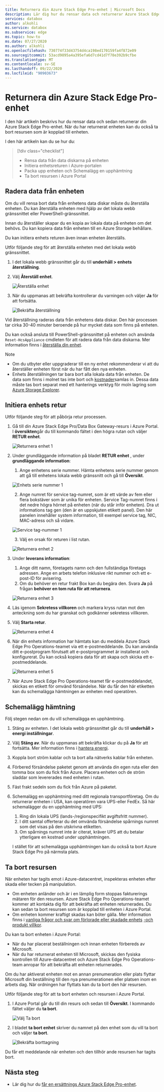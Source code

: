 ```yaml
---
title: Returnera din Azure Stack Edge Pro-enhet | Microsoft Docs
description: Lär dig hur du rensar data och returnerar Azure Stack Edge Pro-enheten och sedan tar bort resursen som är kopplad till enheten.
services: databox
author: alkohli
ms.service: databox
ms.subservice: edge
ms.topic: how-to
ms.date: 07/27/2020
ms.author: alkohli
ms.openlocfilehash: 730774f33d43754d4ca198ed170159fa4f872e09
ms.sourcegitcommit: 53acd9895a4a395efa6d7cd41d7f78e392b9cfbe
ms.translationtype: MT
ms.contentlocale: sv-SE
ms.lasthandoff: 09/22/2020
ms.locfileid: "90903673"
---
```

# <a name="return-your-azure-stack-edge-pro-device"></a>Returnera din Azure Stack Edge Pro-enhet

I den här artikeln beskrivs hur du rensar data och sedan returnerar din Azure Stack Edge Pro-enhet. När du har returnerat enheten kan du också ta bort resursen som är kopplad till enheten.

I den här artikeln kan du se hur du:

> [!div class="checklist"]
>
> * Rensa data från data diskarna på enheten
> * Initiera enhetsreturen i Azure-portalen
> * Packa upp enheten och Schemalägg en upphämtning
> * Ta bort resursen i Azure Portal

## <a name="erase-data-from-the-device"></a>Radera data från enheten

Om du vill rensa bort data från enhetens data diskar måste du återställa enheten. Du kan återställa enheten med hjälp av det lokala webb gränssnittet eller PowerShell-gränssnittet.

Innan du återställer skapar du en kopia av lokala data på enheten om det behövs. Du kan kopiera data från enheten till en Azure Storage behållare.

Du kan initiera enhets returen även innan enheten återställs. 

Utför följande steg för att återställa enheten med det lokala webb gränssnittet.

1. I det lokala webb gränssnittet går du till **underhåll > enhets återställning**.
2. Välj **Återställ enhet**.

    ![Återställa enhet](media/azure-stack-edge-return-device/device-reset-1.png)

3. När du uppmanas att bekräfta kontrollerar du varningen och väljer **Ja** för att fortsätta.

    ![Bekräfta återställning](media/azure-stack-edge-return-device/device-reset-2.png)  

Vid återställning raderas data från enhetens data diskar. Den här processen tar cirka 30-40 minuter beroende på hur mycket data som finns på enheten.

Du kan också ansluta till PowerShell-gränssnittet på enheten och använda `Reset-HcsAppliance` cmdleten för att radera data från data diskarna. Mer information finns i [återställa din enhet](azure-stack-edge-connect-powershell-interface.md#reset-your-device).

> [!NOTE]
> - Om du utbyter eller uppgraderar till en ny enhet rekommenderar vi att du återställer enheten först när du har fått den nya enheten.
> - Enhets återställningen tar bara bort alla lokala data från enheten. De data som finns i molnet tas inte bort och [kostnader](https://azure.microsoft.com/pricing/details/storage/)samlas in. Dessa data måste tas bort separat med ett hanterings verktyg för moln lagring som [Azure Storage Explorer](https://azure.microsoft.com/features/storage-explorer/).

## <a name="initiate-device-return"></a>Initiera enhets retur

Utför följande steg för att påbörja retur processen.

1. Gå till din Azure Stack Edge Pro/Data Box Gateway-resurs i Azure Portal. I **översikten**går du till kommando fältet i den högra rutan och väljer **RETUR enhet**. 

    ![Returnera enhet 1](media/azure-stack-edge-return-device/return-device-1.png)  

2. Under grundläggande information på bladet **RETUR enhet** , under **grundläggande information**:

    1. Ange enhetens serie nummer. Hämta enhetens serie nummer genom att gå till enhetens lokala webb gränssnitt och gå till **Översikt**.  
    
    ![Enhets serie nummer 1](media/azure-stack-edge-return-device/device-serial-number-1.png) 

    2. Ange numret för service tag-numret, som är ett värde av fem eller flera bokstäver som är unika för enheten. Service Tag-numret finns i det nedre högra hörnet på enheten (när du står inför enheten). Dra ut informations tag gen (den är en uppskjuten etikett panel). Den här panelen innehåller system information, till exempel service tag, NIC, MAC-adress och så vidare. 
    
    ![Service tag-nummer 1](media/azure-stack-edge-return-device/service-tag-number-1.png)

    3. Välj en orsak för returen i list rutan.

    ![Returnera enhet 2](media/azure-stack-edge-return-device/return-device-2.png) 

3. Under **leverans information**:

    1. Ange ditt namn, företagets namn och den fullständiga företags adressen. Ange en arbets telefon inklusive rikt nummer och ett e-post-ID för avisering.
    2. Om du behöver en retur frakt Box kan du begära den. Svara **Ja** på frågan **behöver en tom ruta för att returnera**.

    ![Returnera enhet 3](media/azure-stack-edge-return-device/return-device-3.png)

4. Läs igenom **Sekretess villkoren** och markera kryss rutan mot den anteckning som du har granskat och godkänner sekretess villkoren.

5. Välj **Starta retur**.

    ![Returnera enhet 4](media/azure-stack-edge-return-device/return-device-4.png) 

6. När din enhets information har hämtats kan du meddela Azure Stack Edge Pro Operations-teamet via ett e-postmeddelande. Du kan använda ditt e-postprogram förutsatt att e-postprogrammet är installerat och konfigurerat. Du kan också kopiera data för att skapa och skicka ett e-postmeddelande.

    ![Returnera enhet 5](media/azure-stack-edge-return-device/return-device-5.png) 

7. När Azure Stack Edge Pro Operations-teamet får e-postmeddelandet, skickas en etikett för omvänd försändelse. När du får den här etiketten kan du schemalägga hämtningen av enheten med operatören. 

## <a name="schedule-a-pickup"></a>Schemalägg hämtning

Följ stegen nedan om du vill schemalägga en upphämtning.

1. Stäng av enheten. I det lokala webb gränssnittet går du till **underhåll > energi inställningar**.
2. Välj **Stäng av**. När du uppmanas att bekräfta klickar du på **Ja** för att fortsätta. Mer information finns i [hantera energi](data-box-gateway-manage-access-power-connectivity-mode.md#manage-power).
3. Koppla bort ström kablar och ta bort alla nätverks kablar från enheten.
4. Förbered försändelse paketet genom att använda din egen ruta eller den tomma box som du fick från Azure. Placera enheten och de ström sladdar som levererades med enheten i rutan.
5. Fäst frakt sedeln som du fick från Azure på paketet.
6. Schemalägg en upphämtning med ditt regionala transportföretag. Om du returnerar enheten i USA, kan operatören vara UPS-eller FedEx. Så här schemalägger du en upphämtning med UPS:

    1. Ring din lokala UPS (lands-/regionspecifikt avgiftsfritt nummer).
    2. I ditt samtal offerterar du det omvända försändelse spårnings numret som det visas på den utskrivna etiketten.
    3. Om spårnings numret inte är citerat, kräver UPS att du betalar ytterligare en kostnad under upphämtningen.

    I stället för att schemalägga upphämtningen kan du också ta bort Azure Stack Edge Pro på närmsta plats.

## <a name="delete-the-resource"></a>Ta bort resursen

När enheten har tagits emot i Azure-datacentret, inspekteras enheten efter skada eller tecken på manipulation.

- Om enheten anländer och är i en lämplig form stoppas fakturerings mätaren för den resursen. Azure Stack Edge Pro Operations-teamet kommer att kontakta dig för att bekräfta att enheten returnerades. Du kan sedan ta bort resursen som är kopplad till enheten i Azure Portal.
- Om enheten kommer kraftigt skadas kan böter gälla. Mer information finns i [vanliga frågor och svar om förlorade eller skadade enhets](https://azure.microsoft.com/pricing/details/databox/edge/) [-och produkt villkor](https://www.microsoft.com/licensing/product-licensing/products).  


Du kan ta bort enheten i Azure Portal:

- När du har placerat beställningen och innan enheten förbereds av Microsoft.
- När du har returnerat enheten till Microsoft, skickas den fysiska kontrollen till Azure-datacentret och Azure Stack Edge Pro Operations-team anropar för att bekräfta att enheten returnerades.

Om du har aktiverat enheten mot en annan prenumeration eller plats flyttar Microsoft din beställning till den nya prenumerationen eller platsen inom en arbets dag. När ordningen har flyttats kan du ta bort den här resursen.


Utför följande steg för att ta bort enheten och resursen i Azure Portal.

1. I Azure Portal går du till din resurs och sedan till **Översikt**. I kommando fältet väljer du **ta bort**.

    ![Välj Ta bort](media/azure-stack-edge-return-device/delete-resource-1.png)

2. I bladet **ta bort enhet** skriver du namnet på den enhet som du vill ta bort och väljer **ta bort**.

    ![Bekräfta borttagning](media/azure-stack-edge-return-device/delete-resource-2.png)

Du får ett meddelande när enheten och den tillhör ande resursen har tagits bort.


## <a name="next-steps"></a>Nästa steg

- Lär dig hur du [får en ersättnings Azure Stack Edge Pro-enhet](azure-stack-edge-replace-device.md).
